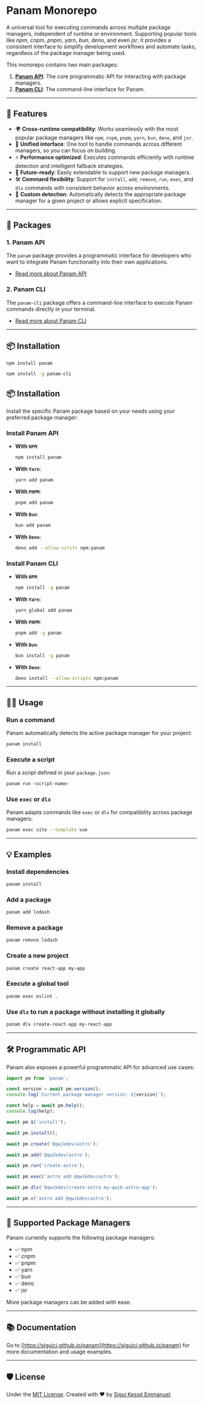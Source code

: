 # Panam Monorepo

A universal tool for executing commands across multiple package managers,
independent of runtime or environment. Supporting popular tools
like *npm*, *cnpm*, *pnpm*, *yarn*, *bun*, *deno*, and even *jsr*,
it provides a consistent interface to simplify development workflows
and automate tasks, regardless of the package manager being used.

This monorepo contains two main packages:

1. **[Panam API](./packages/core)**: The core programmatic API
for interacting with package managers.
2. **[Panam CLI](./packages/cli)**: The command-line interface for Panam.

---

## 🚀 Features

- 🌍 **Cross-runtime compatibility**:
Works seamlessly with the most popular package managers
like `npm`, `cnpm`, `pnpm`, `yarn`, `bun`, `deno`, and `jsr`.
- 🎯 **Unified interface**: One tool to handle commands across different managers,
so you can focus on building.
- ⚡ **Performance optimized**: Executes commands efficiently with runtime detection
and intelligent fallback strategies.
- 🔧 **Future-ready**: Easily extendable to support new package managers.
- 🛠️ **Command flexibility**: Support for `install`, `add`, `remove`, `run`, `exec`,
and `dlx` commands with consistent behavior across environments.
- 📂 **Custom detection**: Automatically detects the appropriate package manager
for a given project or allows explicit specification.


---

## 📂 Packages

### 1. **Panam API**

The `panam` package provides a programmatic interface for developers who want to integrate Panam functionality into their own applications.

- [Read more about Panam API](./packages/core/README.md)

### 2. **Panam CLI**

The `panam-cli` package offers a command-line interface to execute Panam commands directly in your terminal.

- [Read more about Panam CLI](./packages/cli/README.md)

---

## 📦 Installation


```bash
npm install panam
```

```bash
npm install -g panam-cli
```

## 📦 Installation

Install the specific Panam package based on your needs
using your preferred package manager:
### Install Panam API

- **With `NPM`**:

  ```bash
  npm install panam
  ```

- **With `Yarn`**:

  ```bash
  yarn add panam
  ```

- **With `PNPM`**:

  ```bash
  pnpm add panam
  ```

- **With `Bun`**:

  ```bash
  bun add panam
  ```

- **With `Deno`**:

  ```bash
  deno add --allow-scrits npm:panam
  ```

### Install Panam CLI

- **With `NPM`**:

  ```bash
  npm install -g panam
  ```

- **With `Yarn`**:

  ```bash
  yarn global add panam
  ```

- **With `PNPM`**:

  ```bash
  pnpm add -g panam
  ```

- **With `Bun`**:

  ```bash
  bun install -g panam
  ```

- **With `Deno`**:

  ```bash
  deno install --allow-scripts npm:panam
  ```

---

## 🧑‍💻 Usage

### Run a command

Panam automatically detects the active package manager for your project:

```bash
panam install
```

### Execute a script

Run a script defined in your `package.json`:

```bash
panam run <script-name>
```

### Use `exec` or `dlx`

Panam adapts commands like `exec` or `dlx` for compatibility across package managers:

```bash
panam exec vite --template vue
```

---

## 💡 Examples

### Install dependencies

```bash
panam install
```

### Add a package

```bash
panam add lodash
```

### Remove a package

```bash
panam remove lodash
```

### Create a new project

```bash
panam create react-app my-app
```

### Execute a global tool

```bash
panam exec eslint .
```

### Use `dlx` to run a package without installing it globally

```bash
panam dlx create-react-app my-react-app
```

---

## 🛠️ Programmatic API

Panam also exposes a powerful programmatic API for advanced use cases:

```typescript
import pm from 'panam';

const version = await pm.version();
console.log(`Current package manager version: ${version}`);

const help = await pm.help();
console.log(help);

await pm.$('install');

await pm.install();

await pm.create('@qwikdev/astro');

await pm.add('@qwikdev/astro');

await pm.run('create-astro');

await pm.exec('astro add @qwikdev/astro');

await pm.dlx('@qwikdev/create-astro my-qwik-astro-app');

await pm.x('astro add @qwikdev/astro');
```

---

## 📖 Supported Package Managers

Panam currently supports the following package managers:

- ✅ npm
- ✅ cnpm
- ✅ pnpm
- ✅ yarn
- ✅ bun
- ✅ deno
- ✅ jsr

More package managers can be added with ease.

---

## 📚 Documentation

Go to [https://siguici.github.io/panam](https://siguici.github.io/panam)
for more documentation and usage examples.

---

## 🛡️ License

Under the [MIT License](./LICENSE.md).
Created with ❤️ by [Sigui Kessé Emmanuel](https://github.com/siguici).

